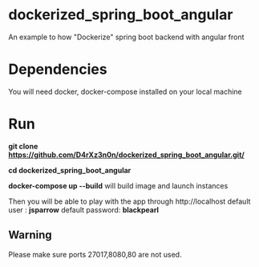 # dockerized_spring_boot_angular
An example to how "Dockerize" spring boot backend with angular front
# Dependencies
You will need docker, docker-compose installed on your local machine
# Run
**git clone  https://github.com/D4rXz3n0n/dockerized_spring_boot_angular.git/**

**cd dockerized_spring_boot_angular**

**docker-compose up --build** will build image and launch instances

Then you will be able to play with the app through http://localhost
default user : **jsparrow**
default password: **blackpearl**

## Warning
Please make sure ports 27017,8080,80 are not used.
